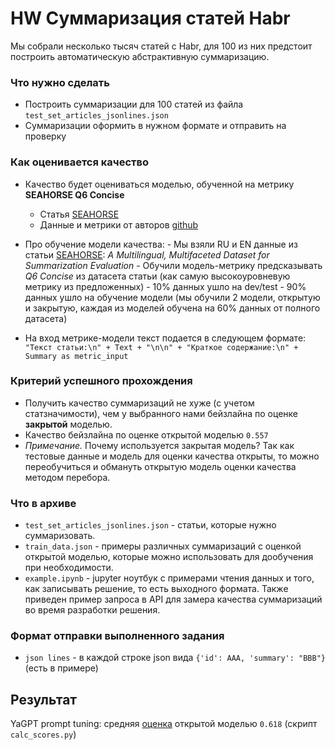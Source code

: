 # HW Суммаризация статей Habr

Мы собрали несколько тысяч статей с Habr, для 100 из них предстоит построить автоматическую абстрактивную суммаризацию.

### Что нужно сделать
 - Построить суммаризации для 100 статей из файла `test_set_articles_jsonlines.json`
 - Суммаризации оформить в нужном формате и отправить на проверку

### Как оценивается качество
- Качество будет оцениваться моделью, обученной на метрику **SEAHORSE Q6 Concise**
    - Статья [SEAHORSE](https://arxiv.org/abs/2305.13194)
    - Данные и метрики от авторов [github](https://github.com/google-research-datasets/seahorse)
- Про обучение модели качества:
        - Мы взяли RU и EN данные из статьи [SEAHORSE](https://arxiv.org/abs/2305.13194): *A Multilingual, Multifaceted Dataset for Summarization Evaluation*
        - Обучили модель-метрику предсказывать *Q6 Concise* из датасета статьи (как самую высокоуровневую метрику из предложенных)
        - 10% данных ушло на dev/test
        - 90% данных ушло на обучение модели (мы обучили 2 модели, открытую и закрытую, каждая из моделей обучена на 60% данных от полного датасета)

- На вход метрике-модели текст подается в следующем формате: `"Текст статьи:\n" + Text + "\n\n" + "Краткое содержание:\n" + Summary as metric_input`

### Критерий успешного прохождения
 - Получить качество суммаризаций не хуже (с учетом статзначимости), чем у выбранного нами бейзлайна по оценке **закрытой** моделью.
 - Качество бейзлайна по оценке открытой моделью `0.557`
 - <i>Примечание.</i> Почему используется закрытая модель? Так как тестовые данные и модель для оценки качества открыты, то можно переобучиться и обмануть открытую модель оценки качества методом перебора.

### Что в архиве
- `test_set_articles_jsonlines.json` - статьи, которые нужно суммаризовать.
- `train_data.json` - примеры различных суммаризаций с оценкой открытой моделью, которые можно использовать для дообучения при необходимости.
- `example.ipynb` - jupyter ноутбук с примерами чтения данных и того, как записывать решение, то есть выходного формата. Также приведен пример запроса в API для замера качества суммаризаций во время разработки решения.

### Формат отправки выполненного задания
- `json lines` - в каждой строке json вида `{'id': AAA, 'summary': "BBB"}` (есть в примере)

## Результат

YaGPT prompt tuning: cредняя [оценка](https://github.com/truEngineer/shad_gpt/blob/main/hw/test_scores.txt) открытой моделью `0.618` (скрипт `calc_scores.py`)
